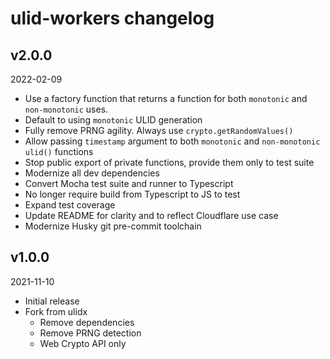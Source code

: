 # ulid-workers changelog

## v2.0.0

2022-02-09

-   Use a factory function that returns a function for both `monotonic` and `non-monotonic` uses.
-   Default to using `monotonic` ULID generation
-   Fully remove PRNG agility. Always use `crypto.getRandomValues()`
-   Allow passing `timestamp` argument to both `monotonic` and `non-monotonic` `ulid()` functions
-   Stop public export of private functions, provide them only to test suite
-   Modernize all dev dependencies
-   Convert Mocha test suite and runner to Typescript
-   No longer require build from Typescript to JS to test
-   Expand test coverage
-   Update README for clarity and to reflect Cloudflare use case
-   Modernize Husky git pre-commit toolchain

## v1.0.0

2021-11-10

-   Initial release
-   Fork from ulidx
    -   Remove dependencies
    -   Remove PRNG detection
    -   Web Crypto API only
